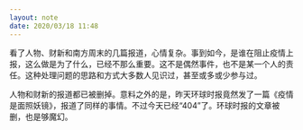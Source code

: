 ```yaml
---
layout: note
date: 2020/03/18 11:48
---
```


看了人物、财新和南方周末的几篇报道，心情复杂。事到如今，是谁在阻止疫情上报，这么做是为了什么，已经不那么重要。这不是偶然事件，也不是某一个人的责任。这种处理问题的思路和方式大多数人见识过，甚至或多或少参与过。

人物和财新的报道都已被删掉。意料之外的是，昨天环球时报竟然发了一篇《疫情是面照妖镜》，报道了同样的事情。不过今天已经“404”了。环球时报的文章被删，也是够魔幻。
